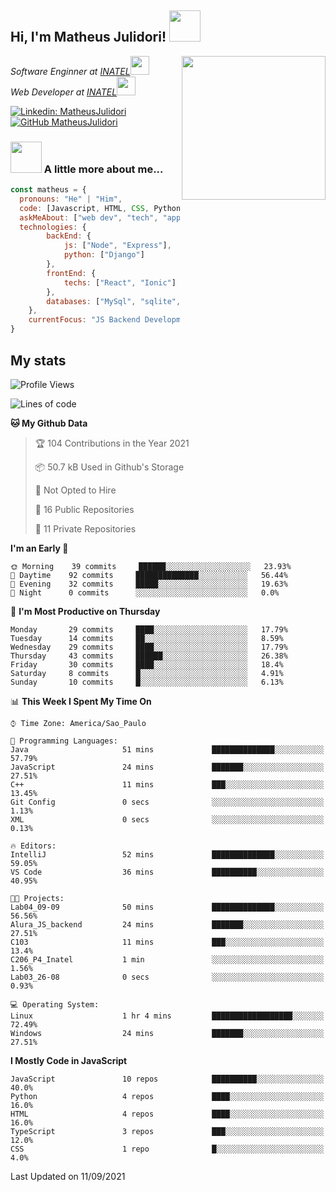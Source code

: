 <h2> Hi, I'm Matheus Julidori! <img src="https://media.giphy.com/media/12oufCB0MyZ1Go/giphy.gif" width="50"></h2>
<img align='right' src="https://media.giphy.com/media/M9gbBd9nbDrOTu1Mqx/giphy.gif" width="230">
<p><em>Software Enginner at <a href="http://www.inatel.br">INATEL</a><img src="https://media.giphy.com/media/fYSnHlufseco8Fh93Z/giphy.gif" width="30"></br>
  Web Developer at <a href="http://www.inatel.br">INATEL</a><img src="https://media.giphy.com/media/WUlplcMpOCEmTGBtBW/giphy.gif" width="30"> 
</em></p>

[![Linkedin: MatheusJulidori](https://img.shields.io/badge/-MatheusJulidori-blue?style=flat-square&logo=Linkedin&logoColor=white&link=https://www.linkedin.com/in/MatheusJulidori/)](https://www.linkedin.com/in/MatheusJulidori/)
[![GitHub MatheusJulidori](https://img.shields.io/github/followers/matheusjulidori?label=follow&style=social)](https://github.com/MatheusJulidori)


### <img src="https://media.giphy.com/media/VgCDAzcKvsR6OM0uWg/giphy.gif" width="50"> A little more about me...  

```javascript
const matheus = {
  pronouns: "He" | "Him",
  code: [Javascript, HTML, CSS, Python, Java, C++, C],
  askMeAbout: ["web dev", "tech", "app dev", "games"],
  technologies: {
        backEnd: {
            js: ["Node", "Express"],
            python: ["Django"]
        },
        frontEnd: {
            techs: ["React", "Ionic"]
        },
        databases: ["MySql", "sqlite","PostgreSQL"],
    },
    currentFocus: "JS Backend Development",
}
```
<h2>My stats</h2>

<!--START_SECTION:waka-->
![Profile Views](http://img.shields.io/badge/Profile%20Views-2-blue)

![Lines of code](https://img.shields.io/badge/From%20Hello%20World%20I%27ve%20Written-489259%20lines%20of%20code-blue)

**🐱 My Github Data** 

> 🏆 104 Contributions in the Year 2021
 > 
> 📦 50.7 kB Used in Github's Storage 
 > 
> 🚫 Not Opted to Hire
 > 
> 📜 16 Public Repositories 
 > 
> 🔑 11 Private Repositories  
 > 
**I'm an Early 🐤** 

```text
🌞 Morning    39 commits     ██████░░░░░░░░░░░░░░░░░░░   23.93% 
🌆 Daytime    92 commits     ██████████████░░░░░░░░░░░   56.44% 
🌃 Evening    32 commits     █████░░░░░░░░░░░░░░░░░░░░   19.63% 
🌙 Night      0 commits      ░░░░░░░░░░░░░░░░░░░░░░░░░   0.0%

```
📅 **I'm Most Productive on Thursday** 

```text
Monday       29 commits     ████░░░░░░░░░░░░░░░░░░░░░   17.79% 
Tuesday      14 commits     ██░░░░░░░░░░░░░░░░░░░░░░░   8.59% 
Wednesday    29 commits     ████░░░░░░░░░░░░░░░░░░░░░   17.79% 
Thursday     43 commits     ██████░░░░░░░░░░░░░░░░░░░   26.38% 
Friday       30 commits     ████░░░░░░░░░░░░░░░░░░░░░   18.4% 
Saturday     8 commits      █░░░░░░░░░░░░░░░░░░░░░░░░   4.91% 
Sunday       10 commits     █░░░░░░░░░░░░░░░░░░░░░░░░   6.13%

```


📊 **This Week I Spent My Time On** 

```text
⌚︎ Time Zone: America/Sao_Paulo

💬 Programming Languages: 
Java                     51 mins             ██████████████░░░░░░░░░░░   57.79% 
JavaScript               24 mins             ███████░░░░░░░░░░░░░░░░░░   27.51% 
C++                      11 mins             ███░░░░░░░░░░░░░░░░░░░░░░   13.45% 
Git Config               0 secs              ░░░░░░░░░░░░░░░░░░░░░░░░░   1.13% 
XML                      0 secs              ░░░░░░░░░░░░░░░░░░░░░░░░░   0.13%

🔥 Editors: 
IntelliJ                 52 mins             ██████████████░░░░░░░░░░░   59.05% 
VS Code                  36 mins             ██████████░░░░░░░░░░░░░░░   40.95%

🐱‍💻 Projects: 
Lab04_09-09              50 mins             ██████████████░░░░░░░░░░░   56.56% 
Alura_JS_backend         24 mins             ███████░░░░░░░░░░░░░░░░░░   27.51% 
C103                     11 mins             ███░░░░░░░░░░░░░░░░░░░░░░   13.4% 
C206_P4_Inatel           1 min               ░░░░░░░░░░░░░░░░░░░░░░░░░   1.56% 
Lab03_26-08              0 secs              ░░░░░░░░░░░░░░░░░░░░░░░░░   0.93%

💻 Operating System: 
Linux                    1 hr 4 mins         ██████████████████░░░░░░░   72.49% 
Windows                  24 mins             ███████░░░░░░░░░░░░░░░░░░   27.51%

```

**I Mostly Code in JavaScript** 

```text
JavaScript               10 repos            ██████████░░░░░░░░░░░░░░░   40.0% 
Python                   4 repos             ████░░░░░░░░░░░░░░░░░░░░░   16.0% 
HTML                     4 repos             ████░░░░░░░░░░░░░░░░░░░░░   16.0% 
TypeScript               3 repos             ███░░░░░░░░░░░░░░░░░░░░░░   12.0% 
CSS                      1 repo              █░░░░░░░░░░░░░░░░░░░░░░░░   4.0%

```



 Last Updated on 11/09/2021
<!--END_SECTION:waka-->
